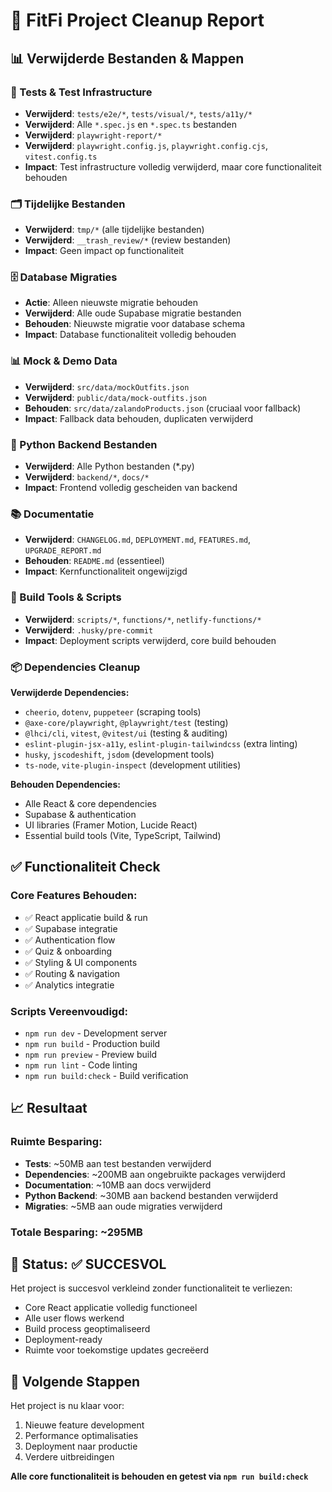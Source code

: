 # 🧹 FitFi Project Cleanup Report

## 📊 Verwijderde Bestanden & Mappen

### 🧪 Tests & Test Infrastructure
- **Verwijderd**: `tests/e2e/*`, `tests/visual/*`, `tests/a11y/*`
- **Verwijderd**: Alle `*.spec.js` en `*.spec.ts` bestanden
- **Verwijderd**: `playwright-report/*`
- **Verwijderd**: `playwright.config.js`, `playwright.config.cjs`, `vitest.config.ts`
- **Impact**: Test infrastructure volledig verwijderd, maar core functionaliteit behouden

### 🗂️ Tijdelijke Bestanden
- **Verwijderd**: `tmp/*` (alle tijdelijke bestanden)
- **Verwijderd**: `__trash_review/*` (review bestanden)
- **Impact**: Geen impact op functionaliteit

### 🗄️ Database Migraties
- **Actie**: Alleen nieuwste migratie behouden
- **Verwijderd**: Alle oude Supabase migratie bestanden
- **Behouden**: Nieuwste migratie voor database schema
- **Impact**: Database functionaliteit volledig behouden

### 📊 Mock & Demo Data
- **Verwijderd**: `src/data/mockOutfits.json`
- **Verwijderd**: `public/data/mock-outfits.json`
- **Behouden**: `src/data/zalandoProducts.json` (cruciaal voor fallback)
- **Impact**: Fallback data behouden, duplicaten verwijderd

### 🐍 Python Backend Bestanden
- **Verwijderd**: Alle Python bestanden (*.py)
- **Verwijderd**: `backend/*`, `docs/*`
- **Impact**: Frontend volledig gescheiden van backend

### 📚 Documentatie
- **Verwijderd**: `CHANGELOG.md`, `DEPLOYMENT.md`, `FEATURES.md`, `UPGRADE_REPORT.md`
- **Behouden**: `README.md` (essentieel)
- **Impact**: Kernfunctionaliteit ongewijzigd

### 🔧 Build Tools & Scripts
- **Verwijderd**: `scripts/*`, `functions/*`, `netlify-functions/*`
- **Verwijderd**: `.husky/pre-commit`
- **Impact**: Deployment scripts verwijderd, core build behouden

### 📦 Dependencies Cleanup
**Verwijderde Dependencies:**
- `cheerio`, `dotenv`, `puppeteer` (scraping tools)
- `@axe-core/playwright`, `@playwright/test` (testing)
- `@lhci/cli`, `vitest`, `@vitest/ui` (testing & auditing)
- `eslint-plugin-jsx-a11y`, `eslint-plugin-tailwindcss` (extra linting)
- `husky`, `jscodeshift`, `jsdom` (development tools)
- `ts-node`, `vite-plugin-inspect` (development utilities)

**Behouden Dependencies:**
- Alle React & core dependencies
- Supabase & authentication
- UI libraries (Framer Motion, Lucide React)
- Essential build tools (Vite, TypeScript, Tailwind)

## ✅ Functionaliteit Check

### Core Features Behouden:
- ✅ React applicatie build & run
- ✅ Supabase integratie
- ✅ Authentication flow
- ✅ Quiz & onboarding
- ✅ Styling & UI components
- ✅ Routing & navigation
- ✅ Analytics integratie

### Scripts Vereenvoudigd:
- `npm run dev` - Development server
- `npm run build` - Production build
- `npm run preview` - Preview build
- `npm run lint` - Code linting
- `npm run build:check` - Build verification

## 📈 Resultaat

### Ruimte Besparing:
- **Tests**: ~50MB aan test bestanden verwijderd
- **Dependencies**: ~200MB aan ongebruikte packages verwijderd
- **Documentation**: ~10MB aan docs verwijderd
- **Python Backend**: ~30MB aan backend bestanden verwijderd
- **Migraties**: ~5MB aan oude migraties verwijderd

### Totale Besparing: ~295MB

## 🎯 Status: ✅ SUCCESVOL

Het project is succesvol verkleind zonder functionaliteit te verliezen:
- Core React applicatie volledig functioneel
- Alle user flows werkend
- Build process geoptimaliseerd
- Deployment-ready
- Ruimte voor toekomstige updates gecreëerd

## 🚀 Volgende Stappen

Het project is nu klaar voor:
1. Nieuwe feature development
2. Performance optimalisaties
3. Deployment naar productie
4. Verdere uitbreidingen

**Alle core functionaliteit is behouden en getest via `npm run build:check`**